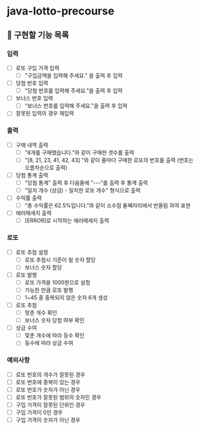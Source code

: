 # java-lotto-precourse

## 🎯 구현할 기능 목록

### 입력

- [ ] 로또 구입 가격 입력
    - [ ] "구입금액을 입력해 주세요." 을 출력 후 입력
- [ ] 당첨 번호 입력
    - [ ] "당첨 번호를 입력해 주세요."을 출력 후 입력
- [ ] 보너스 번호 입력
    - [ ] "보너스 번호를 입력해 주세요."을 출력 후 입력
- [ ] 잘못된 입력의 경우 재입력

### 출력

- [ ] 구매 내역 출력
    - [ ] "8개를 구매했습니다."와 같이 구매한 갯수를 출력
    - [ ] "[8, 21, 23, 41, 42, 43] "와 같이 줄마다 구매한 로또의 번호를 출력 (번호는 오름차순으로 출력)
- [ ] 당첨 통계 출력
    - [ ] "당첨 통계" 출력 후 다음줄에 "---"를 출력 후 통계 출력
    - [ ] "일치 개수 (상금) - 일치한 로또 개수" 형식으로 출력
- [ ] 수익률 출력
    - [ ] "총 수익률은 62.5%입니다."와 같이 소수점 둘째자리에서 반올림 하여 표현
- [ ] 에러메세지 출력
    - [ ] [ERROR]로 시작하는 에러메세지 출력

### 로또

- [ ] 로또 추첨 설정
    - [ ] 로또 추첨시 기준이 될 숫자 할당
    - [ ] 보너스 숫자 할당
- [ ] 로또 발행
    - [ ] 로또 가격을 1000원으로 설정
    - [ ] 가능한 만큼 로또 발행
    - [ ] 1~45 중 중복되지 않은 숫자 6개 생성
- [ ] 로또 추첨
    - [ ] 맞춘 개수 확인
    - [ ] 보너스 숫자 당첨 여부 확인
- [ ] 상금 수여
    - [ ] 맟춘 개수에 따라 등수 확인
    - [ ] 등수에 따라 상금 수여

### 예외사항

- [ ] 로또 번호의 개수가 잘못된 경우
- [ ] 로또 번호에 중복이 있는 경우
- [ ] 로또 번호가 숫자가 아닌 경우
- [ ] 로또 번호가 잘못된 범위의 숫자인 경우
- [ ] 구입 가격이 잘못된 단위인 경우
- [ ] 구입 가격이 0인 경우
- [ ] 구입 가격이 숫자가 아닌 경우